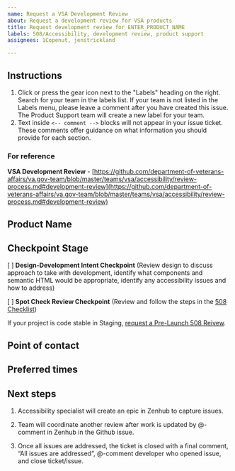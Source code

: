 ```yaml
---
name: Request a VSA Development Review
about: Request a development review for VSA products
title: Request development review for ENTER_PRODUCT_NAME
labels: 508/Accessibility, development review, product support
assignees: 1Copenut, jenstrickland

---
```


## Instructions

1. Click or press the gear icon next to the "Labels" heading on the right. Search for your team in the labels list. If your team is not listed in the Labels menu, please leave a comment after you have created this issue. The Product Support team will create a new label for your team.
2. Text inside `<-- comment -->` blocks will not appear in your issue ticket. These comments offer guidance on what information you should provide for each section.

### For reference

**VSA Development Review** - [https://github.com/department-of-veterans-affairs/va.gov-team/blob/master/teams/vsa/accessibility/review-process.md#development-review](https://github.com/department-of-veterans-affairs/va.gov-team/blob/master/teams/vsa/accessibility/review-process.md#development-review)

## Product Name

<!-- Add your product name on the next line -->

## Checkpoint Stage

[ ] **Design-Development Intent Checkpoint** (Review design to discuss approach to take with development, identify what components and semantic HTML would be appropriate, identify any accessibility issues and how to address)

[ ] **Spot Check Review Checkpoint** (Review and follow the steps in the [508 Checklist](https://github.com/department-of-veterans-affairs/va.gov-team/blob/master/platform/accessibility/508-checklist.md))

If your project is code stable in Staging, [request a Pre-Launch 508 Reivew](https://github.com/department-of-veterans-affairs/va.gov-team/blob/master/platform/accessibility/508-request-prelaunch-review.md).

## Point of contact

<!-- Add your name on the next line -->

## Preferred times

<!-- Include any preferred times or dates on the next line -->

## Next steps

1. Accessibility specialist will create an epic in Zenhub to capture issues.

2. Team will coordinate another review after work is updated by @-comment in Zenhub in the Github issue.

3. Once all issues are addressed, the ticket is closed with a final comment, “All issues are addressed”, @-comment developer who opened issue, and close ticket/issue.
